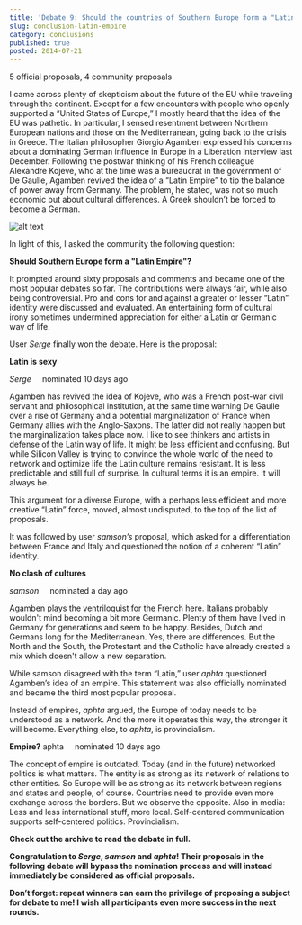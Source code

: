 ```yaml
---
title: 'Debate 9: Should the countries of Southern Europe form a "Latin Empire"?'
slug: conclusion-latin-empire
category: conclusions
published: true
posted: 2014-07-21
---
```


5 official proposals, 4 community proposals

I came across plenty of skepticism about the future of the EU while traveling through the continent. Except for a few encounters with people who openly supported a “United States of Europe,” I mostly heard that the idea of the EU was pathetic. In particular, I sensed resentment between Northern European nations and those on the Mediterranean, going back to the crisis in Greece. The Italian philosopher Giorgio Agamben expressed his concerns about a dominating German influence in Europe in a Libération interview last December. Following the postwar thinking of his French colleague Alexandre Kojeve, who at the time was a bureaucrat in the government of De Gaulle, Agamben revived the idea of a “Latin Empire” to tip the balance of power away from Germany. The problem, he stated, was not so much economic but about cultural differences. A Greek shouldn’t be forced to become a German.

![alt text](https://s3-eu-west-1.amazonaws.com/lavapolis.bucket/lavapolis_media/Friday_DB9.png)

In light of this, I asked the community the following question:

**Should Southern Europe form a "Latin Empire"?**

It prompted around sixty proposals and comments and became one of the most popular debates so far. The contributions were always fair, while also being controversial. Pro and cons for and against a greater or lesser “Latin” identity were discussed and evaluated. An entertaining form of cultural irony sometimes undermined appreciation for either a Latin or Germanic way of life. 

User _Serge_ finally won the debate. Here is the proposal:

**Latin is sexy**

_Serge_     nominated 10 days ago

Agamben has revived the idea of Kojeve, who was a French post-war civil servant and philosophical institution, at the same time warning De Gaulle over a rise of Germany and a potential marginalization of France when Germany allies with the Anglo-Saxons. The latter did not really happen but the marginalization takes place now. I like to see thinkers and artists in defense of the Latin way of life. It might be less efficient and confusing. But while Silicon Valley is trying to convince the whole world of the need to network and optimize life the Latin culture remains resistant. It is less predictable and still full of surprise. In cultural terms it is an empire. It will always be.

 
This argument for a diverse Europe, with a perhaps less efficient and more creative “Latin” force, moved, almost undisputed, to the top of the list of proposals.

It was followed by user _samson’s_ proposal, which asked for a differentiation between France and Italy and questioned the notion of a coherent “Latin” identity. 

**No clash of cultures**

_samson_     nominated a day ago

Agamben plays the ventriloquist for the French here. Italians probably wouldn't mind becoming a bit more Germanic. Plenty of them have lived in Germany for generations and seem to be happy. Besides, Dutch and Germans long for the Mediterranean. Yes, there are differences. But the North and the South, the Protestant and the Catholic have already created a mix which doesn't allow a new separation.

While samson disagreed with the term “Latin,” user _aphta_ questioned Agamben’s idea of an empire. This statement was also officially nominated and became the third most popular proposal. 

Instead of empires, _aphta_ argued, the Europe of today needs to be understood as a network. And the more it operates this way, the stronger it will become. Everything else, to _aphta_, is provincialism.

**Empire?**
aphta     nominated 10 days ago

The concept of empire is outdated. Today (and in the future) networked politics is what matters. The entity is as strong as its network of relations to other entities. So Europe will be as strong as its network between regions and states and people, of course. Countries need to provide even more exchange across the borders. But we observe the opposite. Also in media: 
Less and less international stuff, more local. Self-centered communication supports self-centered politics. Provincialism.

**Check out the archive to read the debate in full.**

**Congratulation to _Serge_, _samson_ and _aphta_! Their proposals in the following debate will bypass the nomination process and will instead immediately be considered as official proposals.**

**Don’t forget: repeat winners can earn the privilege of proposing a subject for debate to me!
I wish all participants even more success in the next rounds.**




